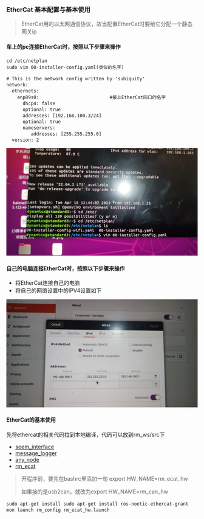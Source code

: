 ### EtherCat 基本配置与基本使用

> EtherCat用的以太网通信协议，故当配置EtherCat时要给它分配一个静态网关ip



#### 车上的pc连接EtherCat时，按照以下步骤来操作

```
cd /etc/netplan
sudo vim 00-installer-config.yaml(类似的名字)
```

```
# This is the network config written by 'subiquity'
network:
  ethernets:
    enp89s0:                          #接上EtherCat网口的名字
      dhcp4: false
      optional: true
      addresses: [192.168.100.3/24]
      optional: true
      nameservers:
         addresses: [255.255.255.0]
  version: 2
```

![](../../../pictures/7153_1699880057_hd.jpeg)



#### 自己的电脑连接EtherCat时，按照以下步骤来操作

- 将EtherCat连接自己的电脑
- 将自己的网络设置中的IPV4设置如下

![](../../../pictures/7152_1699880052_hd.jpeg)



#### EtherCat的基本使用

先将ethercat的相关代码拉到本地编译，代码可以放到rm_ws/src下

- [soem_interface](https://github.com/leggedrobotics/soem_interface)
- [message_logger](https://github.com/ANYbotics/message_logger)
- [any_node](https://github.com/ANYbotics/any_node)
- [rm_ecat](https://github.com/gdut-dynamic-x/rm_ecat)

> 开程序前，要先在bashrc里添加一句 export HW_NAME=rm_ecat_hw
>
> 如果接的是usb2can，就改为export HW_NAME=rm_can_hw

```
sudo apt-get install sudo apt-get install ros-noetic-ethercat-grant
mon launch rm_config rm_ecat_hw.launch
```

